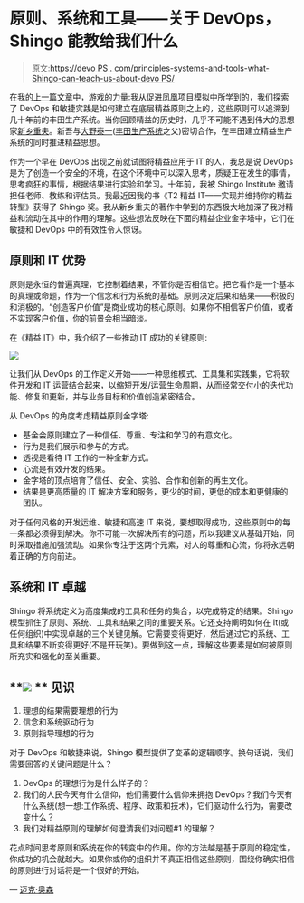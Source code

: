 # 原则、系统和工具——关于 DevOps，Shingo 能教给我们什么

> 原文:[https://devo PS . com/principles-systems-and-tools-what-Shingo-can-teach-us-about-devo PS/](https://devops.com/principles-systems-and-tools-what-shingo-can-teach-us-about-devops/)

在我的[上一篇文章](https://devops.com/the-power-of-a-game-what-i-learned-from-facilitating-the-phoenix-project-simulation/)中，游戏的力量:我从促进凤凰项目模拟中所学到的，我们探索了 DevOps 和敏捷实践是如何建立在底层精益原则之上的，这些原则可以追溯到几十年前的丰田生产系统。当你回顾精益的历史时，几乎不可能不遇到伟大的思想家[新乡重夫](https://en.wikipedia.org/wiki/Shigeo_Shingo)。新吾与[大野泰一](https://en.wikipedia.org/wiki/Taiichi_Ohno)([丰田生产系统](https://en.wikipedia.org/wiki/Toyota_Production_System)之父)密切合作，在丰田建立精益生产系统的同时推进精益思想。

作为一个早在 DevOps 出现之前就试图将精益应用于 IT 的人，我总是说 DevOps 是为了创造一个安全的环境，在这个环境中可以深入思考，质疑正在发生的事情，思考疯狂的事情，根据结果进行实验和学习。十年前，我被 Shingo Institute 邀请担任老师、教练和评估员。我最近因我的书《T2 精益 IT——实现并维持你的精益转型》获得了 Shingo 奖。我从新乡重夫的著作中学到的东西极大地加深了我对精益和流动在其中的作用的理解。这些想法反映在下面的精益企业金字塔中，它们在敏捷和 DevOps 中的有效性令人惊讶。

## **原则和 IT 优势**

原则是永恒的普遍真理，它控制着结果，不管你是否相信它。把它看作是一个基本的真理或命题，作为一个信念和行为系统的基础。原则决定后果和结果——积极的和消极的。“创造客户价值”是商业成功的核心原则。如果你不相信客户价值，或者不实现客户价值，你的前景会相当暗淡。

在《精益 IT》中，我介绍了一些推动 IT 成功的关键原则:

![](../Images/2fb82f86876b6a2cccae39609a428548.png)

让我们从 DevOps 的工作定义开始——一种思维模式、工具集和实践集，它将软件开发和 IT 运营结合起来，以缩短开发/运营生命周期，从而经常交付小的迭代功能、修复和更新，并与业务目标和价值创造紧密结合。

从 DevOps 的角度考虑精益原则金字塔:

*   基金会原则建立了一种信任、尊重、专注和学习的有意文化。
*   行为是我们展示和参与的方式。
*   透视是看待 IT 工作的一种全新方式。
*   心流是有效开发的结果。
*   金字塔的顶点培育了信任、安全、实验、合作和创新的再生文化。
*   结果是更高质量的 IT 解决方案和服务，更少的时间，更低的成本和更健康的团队。

对于任何风格的开发运维、敏捷和高速 IT 来说，要想取得成功，这些原则中的每一条都必须得到解决。你不可能一次解决所有的问题，所以我建议从基础开始，同时采取措施加强流动。如果你专注于这两个元素，对人的尊重和心流，你将永远朝着正确的方向前进。

## **系统和 IT 卓越**

Shingo 将系统定义为高度集成的工具和任务的集合，以完成特定的结果。Shingo 模型抓住了原则、系统、工具和结果之间的重要关系。它还支持阐明如何在 It(或任何组织)中实现卓越的三个关键见解。它需要变得更好，然后通过它的系统、工具和结果不断变得更好(不是开玩笑)。要做到这一点，理解这些要素是如何被原则所充实和强化的至关重要。

## **![](../Images/a2c0018ad33dc06405ea4a2b55c4adac.png) ** **见识**

1.  理想的结果需要理想的行为
2.  信念和系统驱动行为
3.  原则指导理想的行为

对于 DevOps 和敏捷来说，Shingo 模型提供了变革的逻辑顺序。换句话说，我们需要回答的关键问题是什么？

1.  DevOps 的理想行为是什么样子的？
2.  我们的人民今天有什么信仰，他们需要什么信仰来拥抱 DevOps？我们今天有什么系统(想一想:工作系统、程序、政策和技术)，它们驱动什么行为，需要改变什么？
3.  我们对精益原则的理解如何澄清我们对问题#1 的理解？

花点时间思考原则和系统在你的转变中的作用。你的方法越是基于原则的稳定性，你成功的机会就越大。如果你或你的组织并不真正相信这些原则，围绕你确实相信的原则进行对话将是一个很好的开始。

— [迈克·奥森](https://devops.com/author/mike-orzen/)